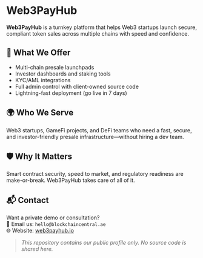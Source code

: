 # Web3PayHub

**Web3PayHub** is a turnkey platform that helps Web3 startups launch secure, compliant token sales across multiple chains with speed and confidence.

## 🚀 What We Offer
- Multi-chain presale launchpads
- Investor dashboards and staking tools
- KYC/AML integrations
- Full admin control with client-owned source code
- Lightning-fast deployment (go live in 7 days)

## 🌍 Who We Serve
Web3 startups, GameFi projects, and DeFi teams who need a fast, secure, and investor-friendly presale infrastructure—without hiring a dev team.

## 🛡️ Why It Matters
Smart contract security, speed to market, and regulatory readiness are make-or-break. Web3PayHub takes care of all of it.

## 📬 Contact
Want a private demo or consultation?  
📧 Email us: `hello@blockchaincentral.ae`  
🌐 Website: [web3payhub.io](https://web3payhub.io)

> *This repository contains our public profile only. No source code is shared here.*
